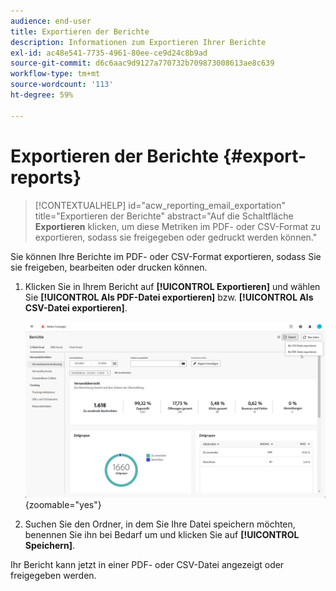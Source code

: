 ```yaml
---
audience: end-user
title: Exportieren der Berichte
description: Informationen zum Exportieren Ihrer Berichte
exl-id: ac48e541-7735-4961-80ee-ce9d24c8b9ad
source-git-commit: d6c6aac9d9127a770732b709873008613ae8c639
workflow-type: tm+mt
source-wordcount: '113'
ht-degree: 59%

---
```


# Exportieren der Berichte {#export-reports}

>[!CONTEXTUALHELP]
>id="acw_reporting_email_exportation"
>title="Exportieren der Berichte"
>abstract="Auf die Schaltfläche **Exportieren** klicken, um diese Metriken im PDF- oder CSV-Format zu exportieren, sodass sie freigegeben oder gedruckt werden können."

Sie können Ihre Berichte im PDF- oder CSV-Format exportieren, sodass Sie sie freigeben, bearbeiten oder drucken können.

1. Klicken Sie in Ihrem Bericht auf **[!UICONTROL Exportieren]** und wählen Sie **[!UICONTROL Als PDF-Datei exportieren]** bzw. **[!UICONTROL Als CSV-Datei exportieren]**.

   ![Screenshot mit den Exportoptionen in der Benutzeroberfläche für globale Berichte](assets/global_report_export.png){zoomable="yes"}

1. Suchen Sie den Ordner, in dem Sie Ihre Datei speichern möchten, benennen Sie ihn bei Bedarf um und klicken Sie auf **[!UICONTROL Speichern]**.

Ihr Bericht kann jetzt in einer PDF- oder CSV-Datei angezeigt oder freigegeben werden.